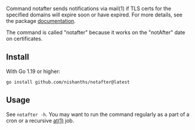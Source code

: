 Command notafter sends notifications via mail(1) if TLS certs for the
specified domains will expire soon or have expired.  For more details, see the
package [documentation][1].

The command is called "notafter" because it works on the "notAfter" date on
certificates.

## Install

With Go 1.19 or higher:

```
go install github.com/nishanths/notafter@latest
```

## Usage

See `notafter -h`. You may want to run the command regularly as a part of a
cron or a recursive [at(1)][2] job.

[1]: https://pkg.go.dev/github.com/nishanths/notafter
[2]: https://man7.org/linux/man-pages/man1/at.1p.html
